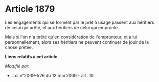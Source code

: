 # Article 1879

Les engagements qui se forment par le prêt à usage passent aux héritiers de celui qui prête, et aux héritiers de celui qui
emprunte.

Mais si l'on n'a prêté qu'en considération de l'emprunteur, et à lui personnellement, alors ses héritiers ne peuvent
continuer de jouir de la chose prêtée.

**Liens relatifs à cet article**

_Modifié par_:

  - Loi n°2009-526 du 12 mai 2009 - art. 10
